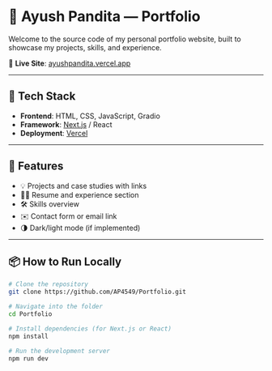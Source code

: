 # 💼 Ayush Pandita — Portfolio

Welcome to the source code of my personal portfolio website, built to showcase my projects, skills, and experience.

🔗 **Live Site**: [ayushpandita.vercel.app](https://ayushpandita.vercel.app)

---

## 🚀 Tech Stack

- **Frontend**: HTML, CSS, JavaScript, Gradio
- **Framework**: [Next.js](https://nextjs.org/) / React 
- **Deployment**: [Vercel](https://vercel.com)

---

## 📁 Features

- 💡 Projects and case studies with links
- 👨‍💼 Resume and experience section
- 🛠️ Skills overview
- ✉️ Contact form or email link
- 🌗 Dark/light mode (if implemented)

---

## 📦 How to Run Locally

```bash
# Clone the repository
git clone https://github.com/AP4549/Portfolio.git

# Navigate into the folder
cd Portfolio

# Install dependencies (for Next.js or React)
npm install

# Run the development server
npm run dev
